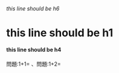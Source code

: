 ###### this line should be h6

# this line should be h1

#### this line should be h4

問題:1+1= <!-- hole 2 -->、問題:1+2= <!--	lc-->



